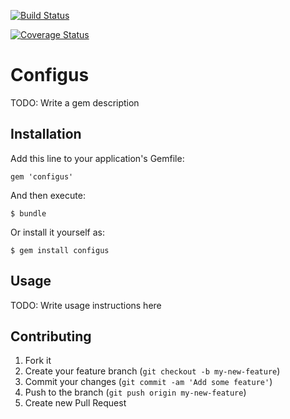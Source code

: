 [![Build Status](https://travis-ci.org/snop-snov/configus.png?branch=master)](https://travis-ci.org/snop-snov/configus)

[![Coverage Status](https://coveralls.io/repos/snop-snov/configus/badge.png)](https://coveralls.io/r/snop-snov/configus)

# Configus

TODO: Write a gem description

## Installation

Add this line to your application's Gemfile:

    gem 'configus'

And then execute:

    $ bundle

Or install it yourself as:

    $ gem install configus

## Usage

TODO: Write usage instructions here

## Contributing

1. Fork it
2. Create your feature branch (`git checkout -b my-new-feature`)
3. Commit your changes (`git commit -am 'Add some feature'`)
4. Push to the branch (`git push origin my-new-feature`)
5. Create new Pull Request
